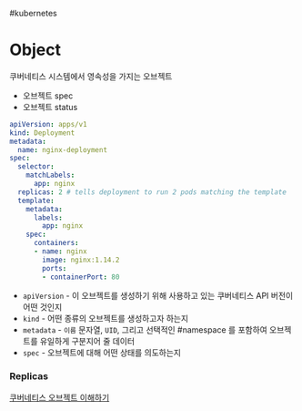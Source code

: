 #kubernetes 
# Object
쿠버네티스 시스템에서 영속성을 가지는 오브젝트

- 오브젝트 spec
- 오브젝트 status

```yaml
apiVersion: apps/v1
kind: Deployment
metadata:
  name: nginx-deployment
spec:
  selector:
    matchLabels:
      app: nginx
  replicas: 2 # tells deployment to run 2 pods matching the template
  template:
    metadata:
      labels:
        app: nginx
    spec:
      containers:
      - name: nginx
        image: nginx:1.14.2
        ports:
        - containerPort: 80
```

- `apiVersion` - 이 오브젝트를 생성하기 위해 사용하고 있는 쿠버네티스 API 버전이 어떤 것인지
- `kind` - 어떤 종류의 오브젝트를 생성하고자 하는지
- `metadata` - `이름` 문자열, `UID`, 그리고 선택적인 #namespace 를 포함하여 오브젝트를 유일하게 구분지어 줄 데이터
- `spec` - 오브젝트에 대해 어떤 상태를 의도하는지

### Replicas



[쿠버네티스 오브젝트 이해하기](https://kubernetes.io/ko/docs/concepts/overview/working-with-objects/kubernetes-objects/)